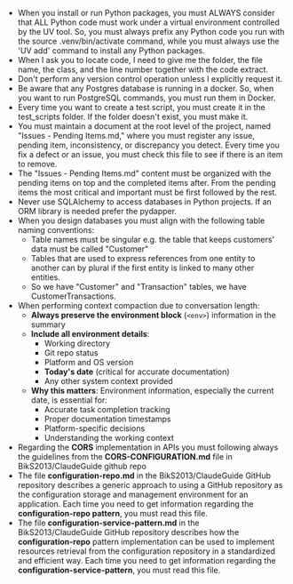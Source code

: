 - When you install or run Python packages, you must ALWAYS consider that ALL Python code must work under a virtual environment controlled by the UV tool. So, you must always prefix any Python code you run with the source .venv/bin/activate command, while you must always use the 'UV add' command to install any Python packages.
- When I ask you to locate code, I need to give me the folder, the file name, the class, and the line number together with the code extract.
- Don't perform any version control operation unless I explicitly request it.
- Be aware that any Postgres database is running in a docker. So, when you want to run PostgreSQL commands, you must run them in Docker.
- Every time you want to create a test script, you must create it in the test_scripts folder. If the folder doesn't exist, you must make it.
- You must maintain a document at the root level of the project, named "Issues - Pending Items.md," where you must register any issue, pending item, inconsistency, or discrepancy you detect. Every time you fix a defect or an issue, you must check this file to see if there is an item to remove.
- The "Issues - Pending Items.md" content must be organized with the pending items on top and the completed items after. From the pending items the most critical and important must be first followed by the rest.
- Never use SQLAlchemy to access databases in Python projects. If an ORM library is needed prefer the pydapper.
- When you design databases you must align with the following table naming conventions:
  - Table names must be singular e.g. the table that keeps customers' data must be called "Customer"
  - Tables that are used to express references from one entity to another can by plural if the first entity is linked to many other entities. 
  - So we have "Customer" and "Transaction" tables, we have CustomerTransactions.
- When performing context compaction due to conversation length:
  - **Always preserve the environment block** (`<env>`) information in the summary
  - **Include all environment details**:
    - Working directory
    - Git repo status
    - Platform and OS version
    - **Today's date** (critical for accurate documentation)
    - Any other system context provided
  - **Why this matters**: Environment information, especially the current date, is essential for:
    - Accurate task completion tracking
    - Proper documentation timestamps
    - Platform-specific decisions
    - Understanding the working context
- Regarding the **CORS** implementation in APIs you must following always the guidelines from the **CORS-CONFIGURATION.md** file in BikS2013/ClaudeGuide github repo
- The file **configuration-repo.md** in the BikS2013/ClaudeGuide GitHub repository describes a generic approach to using a GitHub repository as the configuration storage and management environment for an application. Each time you need to get information regarding the **configuration-repo pattern**, you must read this file.
- The file **configuration-service-pattern.md** in the BikS2013/ClaudeGuide GitHub repository describes how the **configuration-repo** pattern implementation can be used to implement resources retrieval from the configuration repository in a standardized and efficient way. Each time you need to get information regarding the **configuration-service-pattern**, you must read this file.
